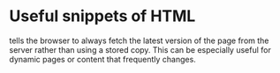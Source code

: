 # Useful snippets of HTML

 tells the browser to always fetch the latest version of the page from the server rather than using a stored copy. 
 This can be especially useful for dynamic pages or content that frequently changes.
  <meta http-equiv="cache-control" content="no-cache">
